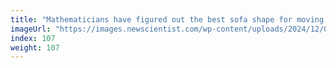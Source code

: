 ```yaml
---
title: "Mathematicians have figured out the best sofa shape for moving around"
imageUrl: "https://images.newscientist.com/wp-content/uploads/2024/12/09143954/SEI_232596963.jpg?width=788"
index: 107
weight: 107
---
```

